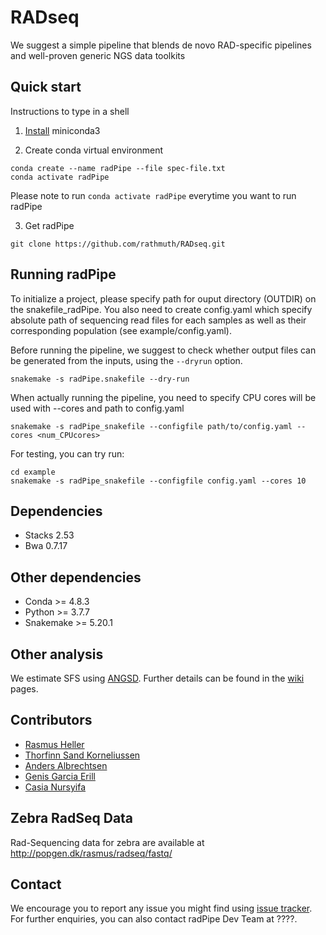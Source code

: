 # RADseq
We suggest a simple pipeline that blends de novo RAD-specific pipelines and well-proven generic NGS data toolkits

## Quick start

Instructions to type in a shell

1. [Install](https://docs.conda.io/projects/continuumio-conda/en/latest/user-guide/install/index.html) miniconda3

2. Create conda virtual environment

```
conda create --name radPipe --file spec-file.txt
conda activate radPipe
```
Please note to run `conda activate radPipe` everytime you want to run radPipe

3. Get radPipe 

```
git clone https://github.com/rathmuth/RADseq.git
```

## Running radPipe

To initialize a project, please specify path for ouput directory (OUTDIR) on the snakefile_radPipe. You also need to create config.yaml which specify absolute path of sequencing read files for each samples as well as their corresponding population (see example/config.yaml). 

Before running the pipeline, we suggest to check whether output files can be generated from the inputs, using the `--dryrun` option.

```
snakemake -s radPipe.snakefile --dry-run
```
When actually running the pipeline, you need to specify CPU cores will be used with --cores and path to config.yaml

```
snakemake -s radPipe_snakefile --configfile path/to/config.yaml --cores <num_CPUcores>
```

For testing, you can try run:
```
cd example
snakemake -s radPipe_snakefile --configfile config.yaml --cores 10
```

## Dependencies

- Stacks 2.53
- Bwa 0.7.17

## Other dependencies

- Conda >= 4.8.3
- Python >= 3.7.7
- Snakemake >= 5.20.1

## Other analysis
We estimate SFS using [ANGSD](http://www.popgen.dk/angsd/index.php/ANGSD). Further details can be found in the [wiki](http://www.popgen.dk/angsd/index.php/SFS_Estimation) pages.

## Contributors

- [Rasmus Heller](https://orcid.org/0000-0001-6583-6923)
- [Thorfinn Sand Korneliussen](https://orcid.org/0000-0001-7576-5380)
- [Anders Albrechtsen](https://orcid.org/0000-0001-7306-031X)
- [Genis Garcia Erill](http://orcid.org/0000-0003-3150-1708)
- [Casia Nursyifa](https://orcid.org/0000-0002-7803-9664)

## Zebra RadSeq Data
Rad-Sequencing data for zebra are available at http://popgen.dk/rasmus/radseq/fastq/

## Contact

We encourage you to report any issue you might find using [issue tracker](https://github.com/rathmuth/RADseq/issues). For further enquiries, you can also contact radPipe Dev Team at ????.

